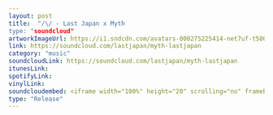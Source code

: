 ```yaml
---
layout: post
title:  "/\/ - Last Japan x Myth
type: "soundcloud"
artworkImageUrl: https://i1.sndcdn.com/avatars-000275225414-net7uf-t500x500.jpg
link: https://soundcloud.com/lastjapan/myth-lastjapan
category: "music"
soundcloudLink: https://soundcloud.com/lastjapan/myth-lastjapan
itunesLink:  
spotifyLink: 
vinylLink: 
soundcloudembed: <iframe width="100%" height="20" scrolling="no" frameborder="no" src="https://w.soundcloud.com/player/?url=https%3A//api.soundcloud.com/tracks/222483352&amp;color=ff5500&amp;inverse=false&amp;auto_play=false&amp;show_user=true"></iframe>
type: "Release"
---
```

